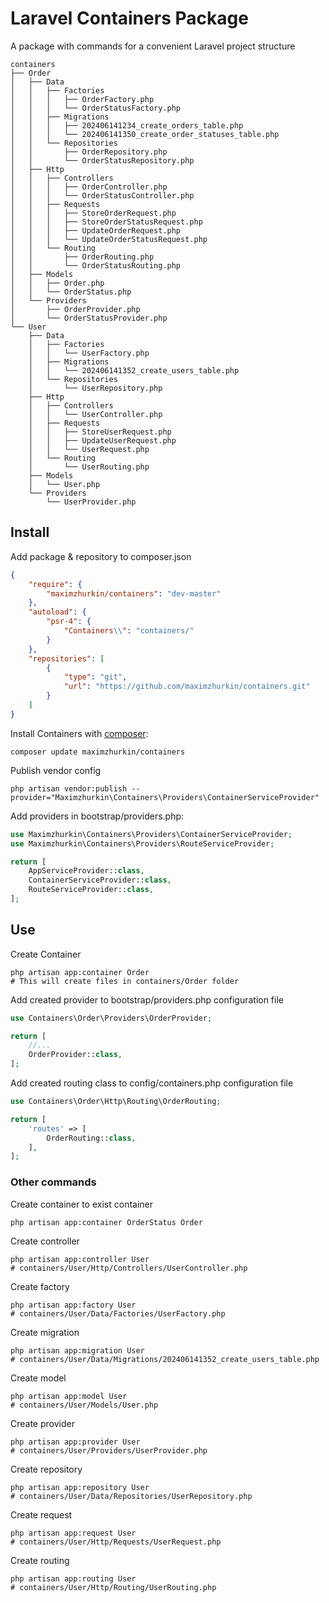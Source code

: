 # Laravel Containers Package

A package with commands for a convenient Laravel project structure

```text
containers
├── Order
│   ├── Data
│   │   ├── Factories
│   │   │   ├── OrderFactory.php
│   │   │   └── OrderStatusFactory.php
│   │   ├── Migrations
│   │   │   ├── 202406141234_create_orders_table.php
│   │   │   └── 202406141350_create_order_statuses_table.php
│   │   └── Repositories
│   │       ├── OrderRepository.php
│   │       └── OrderStatusRepository.php
│   ├── Http
│   │   ├── Controllers
│   │   │   ├── OrderController.php
│   │   │   └── OrderStatusController.php
│   │   ├── Requests
│   │   │   ├── StoreOrderRequest.php
│   │   │   ├── StoreOrderStatusRequest.php
│   │   │   ├── UpdateOrderRequest.php
│   │   │   └── UpdateOrderStatusRequest.php
│   │   └── Routing
│   │       ├── OrderRouting.php
│   │       └── OrderStatusRouting.php
│   ├── Models
│   │   ├── Order.php
│   │   └── OrderStatus.php
│   └── Providers
│       ├── OrderProvider.php
│       └── OrderStatusProvider.php
└── User
    ├── Data
    │   ├── Factories
    │   │   └── UserFactory.php
    │   ├── Migrations
    │   │   └── 202406141352_create_users_table.php
    │   └── Repositories
    │       └── UserRepository.php
    ├── Http
    │   ├── Controllers
    │   │   └── UserController.php
    │   ├── Requests
    │   │   ├── StoreUserRequest.php
    │   │   ├── UpdateUserRequest.php
    │   │   └── UserRequest.php
    │   └── Routing
    │       └── UserRouting.php
    ├── Models
    │   └── User.php
    └── Providers
        └── UserProvider.php
```

## Install

Add package & repository to composer.json

```json
{
    "require": {
        "maximzhurkin/containers": "dev-master"
    },
    "autoload": {
        "psr-4": {
            "Containers\\": "containers/"
        }
    },
    "repositories": [
        {
            "type": "git",
            "url": "https://github.com/maximzhurkin/containers.git"
        }
    ]
}
```

Install Containers with [composer](https://getcomposer.org/doc/00-intro.md):

```shell
composer update maximzhurkin/containers
```

Publish vendor config

```shell
php artisan vendor:publish --provider="Maximzhurkin\Containers\Providers\ContainerServiceProvider"
```

Add providers in bootstrap/providers.php:

```php
use Maximzhurkin\Containers\Providers\ContainerServiceProvider;
use Maximzhurkin\Containers\Providers\RouteServiceProvider;

return [
    AppServiceProvider::class,
    ContainerServiceProvider::class,
    RouteServiceProvider::class,
];
```

## Use

Create Container

```shell
php artisan app:container Order
# This will create files in containers/Order folder
```

Add created provider to bootstrap/providers.php configuration file

```php
use Containers\Order\Providers\OrderProvider;

return [
    //...
    OrderProvider::class,
];
```

Add created routing class to config/containers.php configuration file

```php
use Containers\Order\Http\Routing\OrderRouting;

return [
    'routes' => [
        OrderRouting::class,
    ],
];
```

### Other commands

Create container to exist container

```shell
php artisan app:container OrderStatus Order
```

Create controller

```shell
php artisan app:controller User
# containers/User/Http/Controllers/UserController.php
```

Create factory

```shell
php artisan app:factory User
# containers/User/Data/Factories/UserFactory.php
```

Create migration

```shell
php artisan app:migration User
# containers/User/Data/Migrations/202406141352_create_users_table.php
```

Create model

```shell
php artisan app:model User
# containers/User/Models/User.php
```

Create provider

```shell
php artisan app:provider User
# containers/User/Providers/UserProvider.php
```

Create repository

```shell
php artisan app:repository User
# containers/User/Data/Repositories/UserRepository.php
```

Create request

```shell
php artisan app:request User
# containers/User/Http/Requests/UserRequest.php
```

Create routing

```shell
php artisan app:routing User
# containers/User/Http/Routing/UserRouting.php
```
